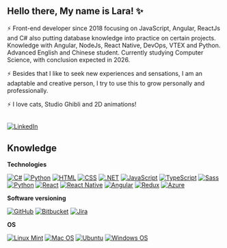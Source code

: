 ## Hello there, My name is Lara! ✨

⚡ Front-end developer since 2018 focusing on JavaScript, Angular, ReactJs and C# also putting database knowledge into practice on certain projects. Knowledge with Angular, NodeJs, React Native, DevOps, VTEX and Python. Advanced English and Chinese student. Currently studying Computer Science, with conclusion expected in 2026. 

⚡ Besides that I like to seek new experiences and sensations, I am an adaptable and creative person, I try to use this to grow personally and professionally. 

⚡ I love cats, Studio Ghibli and 2D animations! 

##
###
[![LinkedIn](https://img.shields.io/static/v1?label=LinkedIn&message=%20&color=grey&logo=LinkedIn&style=flat-square&logoColor=white)](https://www.linkedin.com/in/laralindsay0029)


## Knowledge

**Technologies**

[![C#](https://img.shields.io/badge/C%23-239120?style=for-the-badge&logo=c-sharp&logoColor=white?style=flat-square&logo=javascript&link=https://github.com/laralindsay/)](https://github.com/laralindsay/)
[![Python](https://img.shields.io/badge/Python-3776AB?style=for-the-badge&logo=python&logoColor=white?style=flat-square&logo=javascript&link=https://github.com/laralindsay/)](https://github.com/laralindsay/)
[![HTML](https://img.shields.io/badge/HTML-239120?style=for-the-badge&logo=html5&logoColor=white)](https://github.com/laralindsay/)
[![CSS](https://img.shields.io/badge/CSS-239120?&style=for-the-badge&logo=css3&logoColor=white)](https://github.com/laralindsay/)
[![.NET](https://img.shields.io/badge/.NET-5C2D91?style=for-the-badge&logo=.net&logoColor=white)](https://github.com/laralindsay/)
[![JavaScript](https://img.shields.io/badge/JavaScript-F7DF1E?style=for-the-badge&logo=javascript&logoColor=black)](https://github.com/laralindsay/)
[![TypeScript](https://img.shields.io/badge/TypeScript-007ACC?style=for-the-badge&logo=typescript&logoColor=white)](https://github.com/laralindsay/)
[![Sass](https://img.shields.io/badge/Sass-CC6699?style=for-the-badge&logo=sass&logoColor=white)](https://github.com/laralindsay/)
[![Python](https://img.shields.io/badge/Python-14354C?style=for-the-badge&logo=python&logoColor=white)](https://github.com/laralindsay/)
[![React](https://img.shields.io/badge/React-20232A?style=for-the-badge&logo=react&logoColor=61DAFB)](https://github.com/laralindsay/)
[![React Native](https://img.shields.io/badge/React_Native-20232A?style=for-the-badge&logo=react&logoColor=61DAFB)](https://github.com/laralindsay/)
[![Angular](https://img.shields.io/badge/Angular-DD0031?style=for-the-badge&logo=angular&logoColor=white)](https://github.com/laralindsay/)
[![Redux](https://img.shields.io/badge/Redux-593D88?style=for-the-badge&logo=redux&logoColor=white)](https://github.com/laralindsay/)
[![Azure](https://img.shields.io/azure-devops/coverage/swellaby/opensource/25.svg)](https://github.com/laralindsay/)


**Software versioning**

[![GitHub](https://img.shields.io/badge/-GitHub-181717?style=flat-square&logo=github&link=https://github.com/)](https://github.com/laralindsay/)
[![Bitbucket](https://img.shields.io/badge/-Bitbucket-0052CC?style=flat-square&logo=bitbucket&link=https://github.com/)](https://github.com/laralindsay/)
[![Jira](https://img.shields.io/badge/-Jira-0052CC?style=flat-square&logo=Jira&link=https://github.com/laralindsay/)](https://github.com/laralindsay/)


**OS**

[![Linux Mint](https://img.shields.io/badge/Linux_Mint-87CF3E?style=for-the-badge&logo=linux-mint&logoColor=white)](https://github.com/laralindsay/)
[![Mac OS](https://img.shields.io/badge/mac%20os-000000?style=for-the-badge&logo=apple&logoColor=white)](https://github.com/laralindsay/)
[![Ubuntu](https://img.shields.io/badge/Ubuntu-E95420?style=for-the-badge&logo=ubuntu&logoColor=white)](https://github.com/laralindsay/)
[![Windows OS](https://img.shields.io/badge/Windows-0078D6?style=for-the-badge&logo=windows&logoColor=white)](https://github.com/laralindsay/)
